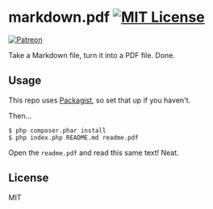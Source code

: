 # markdown.pdf [![MIT License](https://img.shields.io/badge/license-MIT-blue.svg?style=flat-square)](LICENSE)
[![Patreon](https://img.shields.io/badge/donate-patreon-orange.svg?style=flat-square)](https://www.patreon.com/BigBlueHat)

Take a Markdown file, turn it into a PDF file. Done.

## Usage

This repo uses [Packagist](https://packagist.org/), so set that up if you haven't.

Then...

```
$ php composer.phar install
$ php index.php README.md readme.pdf
```

Open the `readme.pdf` and read this same text! Neat.

## License

MIT
